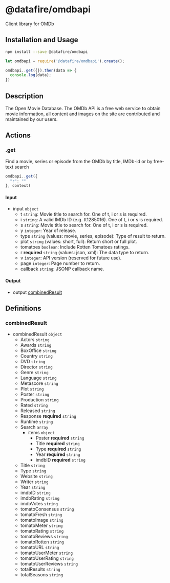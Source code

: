 # @datafire/omdbapi

Client library for OMDb

## Installation and Usage
```bash
npm install --save @datafire/omdbapi
```
```js
let omdbapi = require('@datafire/omdbapi').create();

omdbapi..get({}).then(data => {
  console.log(data);
})
```

## Description

The Open Movie Database. The OMDb API is a free web service to obtain movie information, all content and images on the site are contributed and maintained by our users.

## Actions

### .get
Find a movie, series or episode from the OMDb by title, IMDb-id or by free-text search


```js
omdbapi..get({
  "r": ""
}, context)
```

#### Input
* input `object`
  * t `string`: Movie title to search for. One of t, i or s is required.
  * i `string`: A valid IMDb ID (e.g. tt1285016). One of t, i or s is required.
  * s `string`: Movie title to search for. One of t, i or s is required.
  * y `integer`: Year of release.
  * type `string` (values: movie, series, episode): Type of result to return.
  * plot `string` (values: short, full): Return short or full plot.
  * tomatoes `boolean`: Include Rotten Tomatoes ratings.
  * r **required** `string` (values: json, xml): The data type to return.
  * v `integer`: API version (reserved for future use).
  * page `integer`: Page number to return.
  * callback `string`: JSONP callback name.

#### Output
* output [combinedResult](#combinedresult)



## Definitions

### combinedResult
* combinedResult `object`
  * Actors `string`
  * Awards `string`
  * BoxOffice `string`
  * Country `string`
  * DVD `string`
  * Director `string`
  * Genre `string`
  * Language `string`
  * Metascore `string`
  * Plot `string`
  * Poster `string`
  * Production `string`
  * Rated `string`
  * Released `string`
  * Response **required** `string`
  * Runtime `string`
  * Search `array`
    * items `object`
      * Poster **required** `string`
      * Title **required** `string`
      * Type **required** `string`
      * Year **required** `string`
      * imdbID **required** `string`
  * Title `string`
  * Type `string`
  * Website `string`
  * Writer `string`
  * Year `string`
  * imdbID `string`
  * imdbRating `string`
  * imdbVotes `string`
  * tomatoConsensus `string`
  * tomatoFresh `string`
  * tomatoImage `string`
  * tomatoMeter `string`
  * tomatoRating `string`
  * tomatoReviews `string`
  * tomatoRotten `string`
  * tomatoURL `string`
  * tomatoUserMeter `string`
  * tomatoUserRating `string`
  * tomatoUserReviews `string`
  * totalResults `string`
  * totalSeasons `string`



